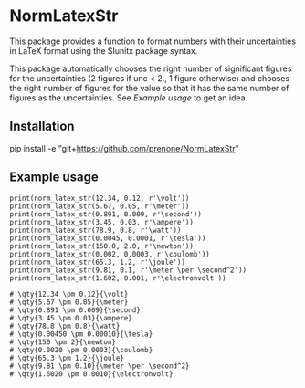 # NormLatexStr

This package provides a function to format numbers with their uncertainties in LaTeX format using the SIunitx package syntax.

This package automatically chooses the right number of significant figures for the uncertainties (2 figures if unc < 2., 1 figure otherwise) and chooses the right number of figures for the value so that it has the same number of figures as the uncertainties. See *Example usage* to get an idea.

## Installation

pip install -e "git+https://github.com/prenone/NormLatexStr"

## Example usage

```
print(norm_latex_str(12.34, 0.12, r'\volt'))
print(norm_latex_str(5.67, 0.05, r'\meter'))
print(norm_latex_str(0.891, 0.009, r'\second'))
print(norm_latex_str(3.45, 0.03, r'\ampere'))
print(norm_latex_str(78.9, 0.8, r'\watt'))
print(norm_latex_str(0.0045, 0.0001, r'\tesla'))
print(norm_latex_str(150.0, 2.0, r'\newton'))
print(norm_latex_str(0.002, 0.0003, r'\coulomb'))
print(norm_latex_str(65.3, 1.2, r'\joule'))
print(norm_latex_str(9.81, 0.1, r'\meter \per \second^2'))
print(norm_latex_str(1.602, 0.001, r'\electronvolt'))

# \qty{12.34 \pm 0.12}{\volt}
# \qty{5.67 \pm 0.05}{\meter}
# \qty{0.891 \pm 0.009}{\second}
# \qty{3.45 \pm 0.03}{\ampere}
# \qty{78.8 \pm 0.8}{\watt}
# \qty{0.00450 \pm 0.00010}{\tesla}
# \qty{150 \pm 2}{\newton}
# \qty{0.0020 \pm 0.0003}{\coulomb}
# \qty{65.3 \pm 1.2}{\joule}
# \qty{9.81 \pm 0.10}{\meter \per \second^2}
# \qty{1.6020 \pm 0.0010}{\electronvolt}
```


